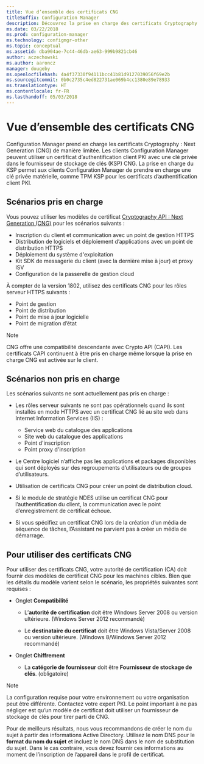 ```yaml
---
title: Vue d’ensemble des certificats CNG
titleSuffix: Configuration Manager
description: Découvrez la prise en charge des certificats Cryptography Next Generation (CNG) pour les clients et serveurs Configuration Manager.
ms.date: 03/22/2018
ms.prod: configuration-manager
ms.technology: configmgr-other
ms.topic: conceptual
ms.assetid: dba904ae-7c44-46db-ae63-999b9821cb46
author: aczechowski
ms.author: aaroncz
manager: dougeby
ms.openlocfilehash: 4a4f37330f94111bcc41b81d9127039056f69e2b
ms.sourcegitcommit: 0b0c2735c4ed822731ae069b4cc1380e89e78933
ms.translationtype: HT
ms.contentlocale: fr-FR
ms.lasthandoff: 05/03/2018
---
```

# <a name="cng-certificates-overview"></a>Vue d’ensemble des certificats CNG
<!-- 1356191 --> 

Configuration Manager prend en charge les certificats Cryptography : Next Generation (CNG) de manière limitée. Les clients Configuration Manager peuvent utiliser un certificat d’authentification client PKI avec une clé privée dans le fournisseur de stockage de clés (KSP) CNG. La prise en charge du KSP permet aux clients Configuration Manager de prendre en charge une clé privée matérielle, comme TPM KSP pour les certificats d’authentification client PKI.

## <a name="supported-scenarios"></a>Scénarios pris en charge
Vous pouvez utiliser les modèles de certificat [Cryptography API : Next Generation (CNG)](https://msdn.microsoft.com/library/windows/desktop/bb204775.aspx) pour les scénarios suivants :

- Inscription du client et communication avec un point de gestion HTTPS   
- Distribution de logiciels et déploiement d’applications avec un point de distribution HTTPS   
- Déploiement du système d'exploitation  
- Kit SDK de messagerie du client (avec la dernière mise à jour) et proxy ISV   
- Configuration de la passerelle de gestion cloud  

À compter de la version 1802, utilisez des certificats CNG pour les rôles serveur HTTPS suivants : <!-- 1357314 -->   
- Point de gestion
- Point de distribution
- Point de mise à jour logicielle
- Point de migration d’état     

> [!NOTE]
> CNG offre une compatibilité descendante avec Crypto API (CAPI). Les certificats CAPI continuent à être pris en charge même lorsque la prise en charge CNG est activée sur le client.

## <a name="unsupported-scenarios"></a>Scénarios non pris en charge

Les scénarios suivants ne sont actuellement pas pris en charge :

- Les rôles serveur suivants ne sont pas opérationnels quand ils sont installés en mode HTTPS avec un certificat CNG lié au site web dans Internet Information Services (IIS) : 
    - Service web du catalogue des applications
    - Site web du catalogue des applications
    - Point d'inscription  
    - Point proxy d'inscription  

- Le Centre logiciel n’affiche pas les applications et packages disponibles qui sont déployés sur des regroupements d’utilisateurs ou de groupes d’utilisateurs.

- Utilisation de certificats CNG pour créer un point de distribution cloud.

- Si le module de stratégie NDES utilise un certificat CNG pour l’authentification du client, la communication avec le point d’enregistrement de certificat échoue.

- Si vous spécifiez un certificat CNG lors de la création d’un média de séquence de tâches, l’Assistant ne parvient pas à créer un média de démarrage.

## <a name="to-use-cng-certificates"></a>Pour utiliser des certificats CNG

Pour utiliser des certificats CNG, votre autorité de certification (CA) doit fournir des modèles de certificat CNG pour les machines cibles. Bien que les détails du modèle varient selon le scénario, les propriétés suivantes sont requises :

- Onglet **Compatibilité**

    - L’**autorité de certification** doit être Windows Server 2008 ou version ultérieure. (Windows Server 2012 recommandé)

    - Le **destinataire du certificat** doit être Windows Vista/Server 2008 ou version ultérieure. (Windows 8/Windows Server 2012 recommandé)

- Onglet **Chiffrement**

    - La **catégorie de fournisseur** doit être **Fournisseur de stockage de clés**. (obligatoire)

> [!NOTE]
> La configuration requise pour votre environnement ou votre organisation peut être différente. Contactez votre expert PKI. Le point important à ne pas négliger est qu’un modèle de certificat doit utiliser un fournisseur de stockage de clés pour tirer parti de CNG.

Pour de meilleurs résultats, nous vous recommandons de créer le nom du sujet à partir des informations Active Directory. Utilisez le nom DNS pour le **format du nom du sujet** et incluez le nom DNS dans le nom de substitution du sujet. Dans le cas contraire, vous devez fournir ces informations au moment de l’inscription de l’appareil dans le profil de certificat.